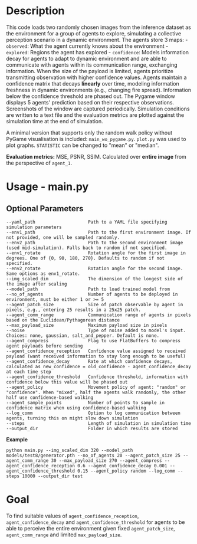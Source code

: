 # Description
This code loads two randomly chosen images from the inference dataset as the environment for a group of agents to explore, simulating a collective perception scenario in a dynamic environment. The agents store 3 maps:
    - `observed`: What the agent currently knows about the environment
    - `explored`: Regions the agent has explored
    - `confidence`: Models information decay for agents to adapt to dynamic environment
and are able to communicate with agents within its communication range, exchanging information. When the size of the payload is limited, agents prioritize transmitting observation with higher confidence values. Agents maintain a confidence matrix that decays **linearly** over time, modeling information freshness in dynamic environments (e.g., changing fire spread). Information below the confidence threshold are phased out. The Pygame window displays 5 agents' prediction based on their respective observations. Screenshots of the window are captured periodically. Simulation conditions are written to a text file and the evaluation metrics are plotted against the simulation time at the end of simulation.

A minimal version that supports only the random walk policy without PyGame visualisation is included: `main_wo_pygame.py`. `plot.py` was used to plot graphs. `STATISTIC` can be changed to "mean" or "median".

**Evaluation metrics:** MSE, PSNR, SSIM. Calculated over **entire image** from the perspective of `agent_1`.

# Usage - main.py
## Optional Parameters
```
--yaml_path                    Path to a YAML file specifying simulation parameters
--env1_path                    Path to the first environment image. If not provided, one will be sampled randomly.
--env2_path                    Path to the second environment image (used mid-simulation). Falls back to random if not specified.
--env1_rotate                  Rotation angle for the first image in degrees. One of {0, 90, 180, 270}. Defaults to random if not specified.
--env2_rotate                  Rotation angle for the second image. Same options as env1_rotate.
--img_scaled_dim               The dimension of the longest side of the image after scaling
--model_path                   Path to load trained model from
--no_of_agents                 Number of agents to be deployed in environment, must be either 1 or >= 5
--agent_patch_size             Size of patch observable by agent in pixels, e.g., entering 25 results in a 25x25 patch.
--agent_comm_range             Communication range of agents in pixels based on the Euclidean/Pythagorean distance
--max_payload_size             Maximum payload size in pixels
--noise                        Type of noise added to model's input. Choices: none, gaussian, salt_and_pepper. Default is none.
--agent_compress               Flag to use FlatBuffers to compress agent payloads before sending
--agent_confidence_reception   Confidence value assigned to received payload (want received information to stay long enough to be useful)
--agent_confidence_decay       Rate at which confidence decays, calculated as new_confidence = old_confidence - agent_confidence_decay at each time step
--agent_confidence_threshold   Confidence threshold, information with confidence below this value will be phased out
--agent_policy                 Movement policy of agent: "random" or "confidence". When "mixed", half the agents walk randomly, the other half use confidence-based walking
--agent_sample_points          Number of points to sample in confidence matrix when using confidence-based walking
--log_comm                     Option to log communication between agents, turning this on might slow down simulation
--steps                        Length of simulation in simulation time
--output_dir                   Folder in which results are stored
```

**Example**
```
python main.py --img_scaled_dim 320 --model_path models/test8/generator.pth --no_of_agents 20 --agent_patch_size 25 --agent_comm_range 30 --max_payload_size 270 --agent_compress --agent_confidence_reception 0.6 --agent_confidence_decay 0.001 --agent_confidence_threshold 0.15 --agent_policy random --log_comm --steps 10000 --output_dir test
```

# Goal
To find suitable values of `agent_confidence_reception`, `agent_confidence_decay` and `agent_confidence_threshold` for agents to be able to perceive the entire environment given fixed `agent_patch_size`, `agent_comm_range` and limited `max_payload_size`.